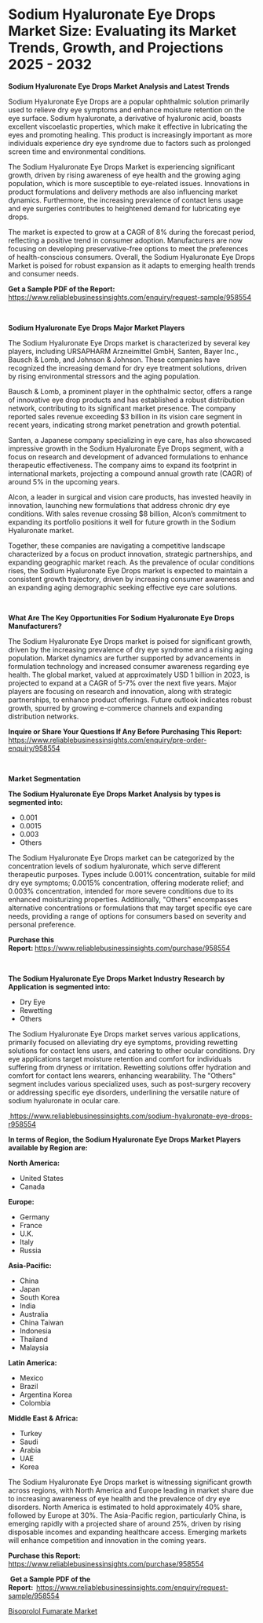 <p><h1>Sodium Hyaluronate Eye Drops Market Size: Evaluating its Market Trends, Growth, and Projections 2025 - 2032</h1></p><p><strong>Sodium Hyaluronate Eye Drops Market Analysis and Latest Trends</strong></p>
<p><p>Sodium Hyaluronate Eye Drops are a popular ophthalmic solution primarily used to relieve dry eye symptoms and enhance moisture retention on the eye surface. Sodium hyaluronate, a derivative of hyaluronic acid, boasts excellent viscoelastic properties, which make it effective in lubricating the eyes and promoting healing. This product is increasingly important as more individuals experience dry eye syndrome due to factors such as prolonged screen time and environmental conditions.</p><p>The Sodium Hyaluronate Eye Drops Market is experiencing significant growth, driven by rising awareness of eye health and the growing aging population, which is more susceptible to eye-related issues. Innovations in product formulations and delivery methods are also influencing market dynamics. Furthermore, the increasing prevalence of contact lens usage and eye surgeries contributes to heightened demand for lubricating eye drops.</p><p>The market is expected to grow at a CAGR of 8% during the forecast period, reflecting a positive trend in consumer adoption. Manufacturers are now focusing on developing preservative-free options to meet the preferences of health-conscious consumers. Overall, the Sodium Hyaluronate Eye Drops Market is poised for robust expansion as it adapts to emerging health trends and consumer needs.</p></p>
<p><strong>Get a Sample PDF of the Report:&nbsp;</strong> <a href="https://www.reliablebusinessinsights.com/enquiry/request-sample/958554?utm_campaign=2774&utm_medium=2&utm_source=Github&utm_content=ia&utm_term=08032025&utm_id=sodium-hyaluronate-eye-drops">https://www.reliablebusinessinsights.com/enquiry/request-sample/958554</a></p>
<p>&nbsp;</p>
<p><strong>Sodium Hyaluronate Eye Drops Major Market Players</strong></p>
<p><p>The Sodium Hyaluronate Eye Drops market is characterized by several key players, including URSAPHARM Arzneimittel GmbH, Santen, Bayer Inc., Bausch & Lomb, and Johnson & Johnson. These companies have recognized the increasing demand for dry eye treatment solutions, driven by rising environmental stressors and the aging population.</p><p>Bausch & Lomb, a prominent player in the ophthalmic sector, offers a range of innovative eye drop products and has established a robust distribution network, contributing to its significant market presence. The company reported sales revenue exceeding $3 billion in its vision care segment in recent years, indicating strong market penetration and growth potential.</p><p>Santen, a Japanese company specializing in eye care, has also showcased impressive growth in the Sodium Hyaluronate Eye Drops segment, with a focus on research and development of advanced formulations to enhance therapeutic effectiveness. The company aims to expand its footprint in international markets, projecting a compound annual growth rate (CAGR) of around 5% in the upcoming years.</p><p>Alcon, a leader in surgical and vision care products, has invested heavily in innovation, launching new formulations that address chronic dry eye conditions. With sales revenue crossing $8 billion, Alcon’s commitment to expanding its portfolio positions it well for future growth in the Sodium Hyaluronate market.</p><p>Together, these companies are navigating a competitive landscape characterized by a focus on product innovation, strategic partnerships, and expanding geographic market reach. As the prevalence of ocular conditions rises, the Sodium Hyaluronate Eye Drops market is expected to maintain a consistent growth trajectory, driven by increasing consumer awareness and an expanding aging demographic seeking effective eye care solutions.</p></p>
<p>&nbsp;</p>
<p><strong>What Are The Key Opportunities For Sodium Hyaluronate Eye Drops Manufacturers?</strong></p>
<p><p>The Sodium Hyaluronate Eye Drops market is poised for significant growth, driven by the increasing prevalence of dry eye syndrome and a rising aging population. Market dynamics are further supported by advancements in formulation technology and increased consumer awareness regarding eye health. The global market, valued at approximately USD 1 billion in 2023, is projected to expand at a CAGR of 5-7% over the next five years. Major players are focusing on research and innovation, along with strategic partnerships, to enhance product offerings. Future outlook indicates robust growth, spurred by growing e-commerce channels and expanding distribution networks.</p></p>
<p><strong>Inquire or Share Your Questions If Any Before Purchasing This Report:</strong> <a href="https://www.reliablebusinessinsights.com/enquiry/pre-order-enquiry/958554?utm_campaign=2774&utm_medium=2&utm_source=Github&utm_content=ia&utm_term=08032025&utm_id=sodium-hyaluronate-eye-drops">https://www.reliablebusinessinsights.com/enquiry/pre-order-enquiry/958554</a></p>
<p>&nbsp;</p>
<p><strong>Market Segmentation</strong></p>
<p><strong>The Sodium Hyaluronate Eye Drops Market Analysis by types is segmented into:</strong></p>
<p><ul><li>0.001</li><li>0.0015</li><li>0.003</li><li>Others</li></ul></p>
<p><p>The Sodium Hyaluronate Eye Drops market can be categorized by the concentration levels of sodium hyaluronate, which serve different therapeutic purposes. Types include 0.001% concentration, suitable for mild dry eye symptoms; 0.0015% concentration, offering moderate relief; and 0.003% concentration, intended for more severe conditions due to its enhanced moisturizing properties. Additionally, "Others" encompasses alternative concentrations or formulations that may target specific eye care needs, providing a range of options for consumers based on severity and personal preference.</p></p>
<p><strong>Purchase this Report:&nbsp;</strong><a href="https://www.reliablebusinessinsights.com/purchase/958554?utm_campaign=2774&utm_medium=2&utm_source=Github&utm_content=ia&utm_term=08032025&utm_id=sodium-hyaluronate-eye-drops">https://www.reliablebusinessinsights.com/purchase/958554</a></p>
<p>&nbsp;</p>
<p><strong>The Sodium Hyaluronate Eye Drops Market Industry Research by Application is segmented into:</strong></p>
<p><ul><li>Dry Eye</li><li>Rewetting</li><li>Others</li></ul></p>
<p><p>The Sodium Hyaluronate Eye Drops market serves various applications, primarily focused on alleviating dry eye symptoms, providing rewetting solutions for contact lens users, and catering to other ocular conditions. Dry eye applications target moisture retention and comfort for individuals suffering from dryness or irritation. Rewetting solutions offer hydration and comfort for contact lens wearers, enhancing wearability. The "Others" segment includes various specialized uses, such as post-surgery recovery or addressing specific eye disorders, underlining the versatile nature of sodium hyaluronate in ocular care.</p></p>
<p><a href="https://www.reliablebusinessinsights.com/sodium-hyaluronate-eye-drops-r958554?utm_campaign=2774&utm_medium=2&utm_source=Github&utm_content=ia&utm_term=08032025&utm_id=sodium-hyaluronate-eye-drops">&nbsp;https://www.reliablebusinessinsights.com/sodium-hyaluronate-eye-drops-r958554</a></p>
<p><strong>In terms of Region, the Sodium Hyaluronate Eye Drops Market Players available by Region are:</strong></p>
<p>
    <p> <strong> North America: </strong>
        <ul>
            <li>United States</li>
            <li>Canada</li>
        </ul>
        </p> 
    <p> <strong> Europe: </strong>
        <ul>
            <li>Germany</li>
            <li>France</li>
            <li>U.K.</li>
            <li>Italy</li>
            <li>Russia</li>
        </ul>
        </p> 
    <p> <strong> Asia-Pacific: </strong>
        <ul>
            <li>China</li>
            <li>Japan</li>
            <li>South Korea</li>
            <li>India</li>
            <li>Australia</li>
            <li>China Taiwan</li>
            <li>Indonesia</li>
            <li>Thailand</li>
            <li>Malaysia</li>
        </ul>
        </p> 
    <p> <strong> Latin America: </strong>
        <ul>
            <li>Mexico</li>
            <li>Brazil</li>
            <li>Argentina Korea</li>
            <li>Colombia</li>
        </ul>
        </p> 
    <p> <strong> Middle East & Africa: </strong>
        <ul>
            <li>Turkey</li>
            <li>Saudi</li>
            <li>Arabia</li>
            <li>UAE</li>
            <li>Korea</li>
        </ul>
    </p>
    </p>
<p><p>The Sodium Hyaluronate Eye Drops market is witnessing significant growth across regions, with North America and Europe leading in market share due to increasing awareness of eye health and the prevalence of dry eye disorders. North America is estimated to hold approximately 40% share, followed by Europe at 30%. The Asia-Pacific region, particularly China, is emerging rapidly with a projected share of around 25%, driven by rising disposable incomes and expanding healthcare access. Emerging markets will enhance competition and innovation in the coming years.</p></p>
<p><strong>Purchase this Report: </strong><a href="https://www.reliablebusinessinsights.com/purchase/958554?utm_campaign=2774&utm_medium=2&utm_source=Github&utm_content=ia&utm_term=08032025&utm_id=sodium-hyaluronate-eye-drops">https://www.reliablebusinessinsights.com/purchase/958554</a></p>
<p>&nbsp;<strong>Get a Sample PDF of the Report:&nbsp;&nbsp;</strong><a href="https://www.reliablebusinessinsights.com/enquiry/request-sample/958554?utm_campaign=2774&utm_medium=2&utm_source=Github&utm_content=ia&utm_term=08032025&utm_id=sodium-hyaluronate-eye-drops">https://www.reliablebusinessinsights.com/enquiry/request-sample/958554</a></p>
<p><strong></strong></p>
<p><p><a href="https://github.com/bholdsfofie/Market-Research-Report-List-1/blob/main/bisoprolol-fumarate-market.md?utm_campaign=2774&utm_medium=2&utm_source=Github&utm_content=ia&utm_term=08032025&utm_id=sodium-hyaluronate-eye-drops">Bisoprolol Fumarate Market</a></p></p>